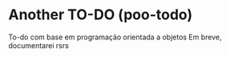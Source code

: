 # Another TO-DO (poo-todo)

To-do com base em programação orientada a objetos
Em breve, documentarei rsrs
